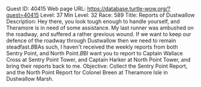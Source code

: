 Quest ID: 40415
Web page URL: https://database.turtle-wow.org/?quest=40415
Level: 37
Min Level: 32
Race: 589
Title: Reports of Dustwallow
Description: Hey there, you look tough enough to handle yourself, and Theramore is in need of some assistance. My last runner was ambushed on the roadway, and suffered a rather grevious wound. If we want to keep our defence of the roadway through Dustwallow then we need to remain steadfast.$B$BAs such, I haven't received the weekly reports from both Sentry Point, and North Point.$B$BI want you to report to Captain Wallace Cross at Sentry Point Tower, and Captain Harker at North Point Tower, and bring their reports back to me.
Objective: Collect the Sentry Point Report, and the North Point Report for Colonel Breen at Theramore Isle in Dustwallow Marsh.

